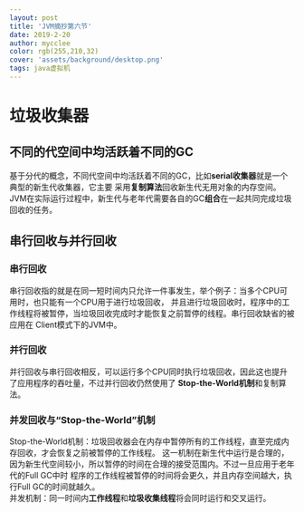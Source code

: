 ```yaml
---
layout: post
title: 'JVM摘抄第六节'
date: 2019-2-20
author: mycclee
color: rgb(255,210,32)
cover: 'assets/background/desktop.png'
tags: java虚拟机
---
```


# 垃圾收集器
## 不同的代空间中均活跃着不同的GC

基于分代的概念，不同代空间中均活跃着不同的GC，比如**serial收集器**就是一个典型的新生代收集器，它主要
采用**复制算法**回收新生代无用对象的内存空间。  
JVM在实际运行过程中，新生代与老年代需要各自的GC**组合**在一起共同完成垃圾回收的任务。

## 串行回收与并行回收
### 串行回收
串行回收指的就是在同一短时间内只允许一件事发生，举个例子：当多个CPU可用时，也只能有一个CPU用于进行垃圾回收，
并且进行垃圾回收时，程序中的工作线程将被暂停，当垃圾回收完成时才能恢复之前暂停的线程。串行回收缺省的被应用在
Client模式下的JVM中。
### 并行回收
并行回收与串行回收相反，可以运行多个CPU同时执行垃圾回收，因此这也提升了应用程序的吞吐量，不过并行回收仍然使用了
**Stop-the-World机制**和复制算法。
### 并发回收与“Stop-the-World”机制
Stop-the-World机制：垃圾回收器会在内存中暂停所有的工作线程，直至完成内存回收，才会恢复之前被暂停的工作线程。
这一机制在新生代中运行是合理的，因为新生代空间较小，所以暂停的时间在合理的接受范围内。不过一旦应用于老年代的Full GC中时
程序的工作线程被暂停的时间将会更久，并且内存空间越大，执行Full GC的时间就越久。  
并发机制：同一时间内**工作线程**和**垃圾收集线程**将会同时运行和交叉运行。